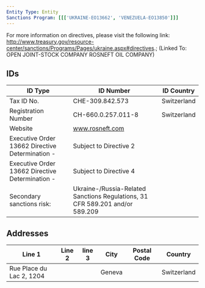 ```yaml
---
Entity Type: Entity
Sanctions Program: [[['UKRAINE-EO13662', 'VENEZUELA-EO13850']]]
---
```

For more information on directives, please visit the following link: http://www.treasury.gov/resource-center/sanctions/Programs/Pages/ukraine.aspx#directives.; (Linked To: OPEN JOINT-STOCK COMPANY ROSNEFT OIL COMPANY)

## IDs
| ID Type | ID Number | ID Country |
|---------|-----------|------------|
| Tax ID No. | CHE-309.842.573 | Switzerland |
| Registration Number | CH-660.0.257.011-8 | Switzerland |
| Website | www.rosneft.com |  |
| Executive Order 13662 Directive Determination - | Subject to Directive 2 |  |
| Executive Order 13662 Directive Determination - | Subject to Directive 4 |  |
| Secondary sanctions risk: | Ukraine-/Russia-Related Sanctions Regulations, 31 CFR 589.201 and/or 589.209 |  |


## Addresses
| Line 1 | Line 2 | line 3 | City | Postal Code| Country | 
|--------|--------|--------|------|------------|---------|
| Rue Place du Lac 2, 1204 |  |  | Geneva |  | Switzerland |

